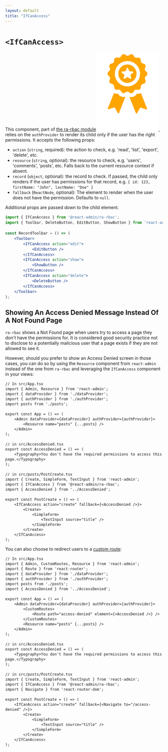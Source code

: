 ```yaml
---
layout: default
title: "IfCanAccess"
---
```


# `<IfCanAccess>`

This component, part of [the ra-rbac module](https://marmelab.com/ra-enterprise/modules/ra-rbac#ifcanaccess)<img class="icon" src="./img/premium.svg" />, relies on the `authProvider` to render its child only if the user has the right permissions. It accepts the following props:

- `action` (`string`, required): the action to check, e.g. 'read', 'list', 'export', 'delete', etc.
- `resource` (`string`, optional): the resource to check, e.g. 'users', 'comments', 'posts', etc. Falls back to the current resource context if absent.
- `record` (`object`, optional): the record to check. If passed, the child only renders if the user has permissions for that record, e.g. `{ id: 123, firstName: "John", lastName: "Doe" }`
- `fallback` (`ReactNode`, optional): The element to render when the user does not have the permission. Defaults to `null`.

Additional props are passed down to the child element. 

```jsx
import { IfCanAccess } from '@react-admin/ra-rbac';
import { Toolbar, DeleteButton, EditButton, ShowButton } from 'react-admin';

const RecordToolbar = () => (
    <Toolbar>
        <IfCanAccess action="edit">
            <EditButton />
        </IfCanAccess>
        <IfCanAccess action="show">
            <ShowButton />
        </IfCanAccess>
        <IfCanAccess action="delete">
            <DeleteButton />
        </IfCanAccess>
    </Toolbar>
);
```

## Showing An Access Denied Message Instead Of A Not Found Page

`ra-rbac` shows a Not Found page when users try to access a page they don't have the permissions for. It is considered good security practice not to disclose to a potentially malicious user that a page exists if they are not allowed to see it.

However, should you prefer to show an Access Denied screen in those cases, you can do so by using the `Resource` component from `react-admin` instead of the one from `ra-rbac` and leveraging the `IfCanAccess` component in your views:

```tsx
// In src/App.tsx
import { Admin, Resource } from 'react-admin';
import { dataProvider } from './dataProvider';
import { authProvider } from './authProvider';
import posts from './posts';

export const App = () => (
    <Admin dataProvider={dataProvider} authProvider={authProvider}>
        <Resource name="posts" {...posts} />
    </Admin>
);

// in src/AccessDenied.tsx
export const AccessDenied = () => (
    <Typography>You don't have the required permissions to access this page.</Typography>
);

// in src/posts/PostCreate.tsx
import { Create, SimpleForm, TextInput } from 'react-admin';
import { IfCanAccess } from '@react-admin/ra-rbac';
import { AccessDenied } from '../AccessDenied';

export const PostCreate = () => (
    <IfCanAccess action="create" fallback={<AccessDenied />}>
        <Create>
            <SimpleForm>
                <TextInput source="title" />
            </SimpleForm>
        </Create>
    </IfCanAccess>
);
```

You can also choose to redirect users to a [custom route](https://marmelab.com/react-admin/CustomRoutes.html):

```tsx
// In src/App.tsx
import { Admin, CustomRoutes, Resource } from 'react-admin';
import { Route } from 'react-router';
import { dataProvider } from './dataProvider';
import { authProvider } from './authProvider';
import posts from './posts';
import { AccessDenied } from '../AccessDenied';

export const App = () => (
    <Admin dataProvider={dataProvider} authProvider={authProvider}>
        <CustomRoutes>
            <Route path="access-denied" element={<AccessDenied />} />
        </CustomRoutes>
        <Resource name="posts" {...posts} />
    </Admin>
);

// in src/AccessDenied.tsx
export const AccessDenied = () => (
    <Typography>You don't have the required permissions to access this page.</Typography>
);

// in src/posts/PostCreate.tsx
import { Create, SimpleForm, TextInput } from 'react-admin';
import { IfCanAccess } from '@react-admin/ra-rbac';
import { Navigate } from 'react-router-dom';

export const PostCreate = () => (
    <IfCanAccess action="create" fallback={<Navigate to="/access-denied" />}>
        <Create>
            <SimpleForm>
                <TextInput source="title" />
            </SimpleForm>
        </Create>
    </IfCanAccess>
);
```
